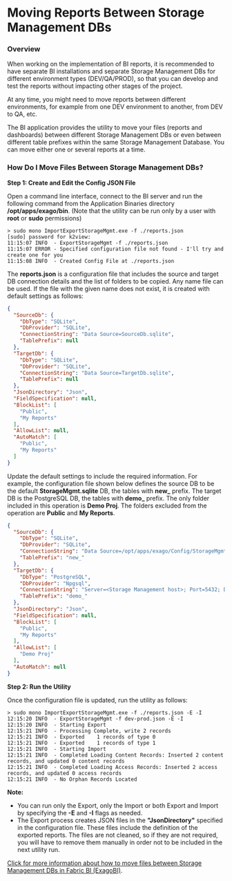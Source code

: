 # Moving Reports Between Storage Management DBs

### Overview

When working on the implementation of BI reports, it is recommended to have separate BI installations and separate Storage Management DBs for different environment types (DEV/QA/PROD), so that you can develop and test the reports without impacting other stages of the project.

At any time, you might need to move reports between different environments, for example from one DEV environment to another, from DEV to QA, etc.

The BI application provides the utility to move your files (reports and dashboards) between different Storage Management DBs or even between different table prefixes within the same Storage Management Database. You can move either one or several reports at a time. 

### How Do I Move Files Between Storage Management DBs?

**Step 1:  Create and Edit the Config JSON File**

Open a command line interface, connect to the BI server and run the following command from the  Application Binaries directory **/opt/apps/exago/bin**.
(Note that the utility can be run only by a user with **root** or **sudo** permissions)

~~~
> sudo mono ImportExportStorageMgmt.exe -f ./reports.json
[sudo] password for k2view:
11:15:07 INFO  - ExportStorageMgmt -f ./reports.json
11:15:07 ERROR - Specified configuration file not found - I'll try and create one for you
11:15:08 INFO  - Created Config File at ./reports.json
~~~

The **reports.json** is a configuration file that includes the source and target DB connection details and the list of folders to be copied. Any name file can be used. If the file with the given name does not exist, it is created with default settings as follows:

~~~json
{
  "SourceDb": {
    "DbType": "SQLite",
    "DbProvider": "SQLite",
    "ConnectionString": "Data Source=SourceDb.sqlite",
    "TablePrefix": null
  },
  "TargetDb": {
    "DbType": "SQLite",
    "DbProvider": "SQLite",
    "ConnectionString": "Data Source=TargetDb.sqlite",
    "TablePrefix": null
  },
  "JsonDirectory": "Json",
  "FieldSpecification": null,
  "BlockList": [
    "Public",
    "My Reports"
  ],
  "AllowList": null,
  "AutoMatch": [
    "Public",
    "My Reports"
  ]
}
~~~

Update the default settings to include the required information. For example, the configuration file shown below defines the source DB to be the default **StorageMgmt.sqlite** DB, the tables with **new_** prefix. The target DB is the PostgreSQL DB, the tables with **demo_** prefix. The only folder included in this operation is **Demo Proj**. The folders excluded from the operation are **Public** and **My Reports**.

~~~json
{
  "SourceDb": {
    "DbType": "SQLite",
    "DbProvider": "SQLite",
    "ConnectionString": "Data Source=/opt/apps/exago/Config/StorageMgmt.sqlite",
    "TablePrefix": "new_"
  },
  "TargetDb": {
    "DbType": "PostgreSQL",
    "DbProvider": "Npgsql",
    "ConnectionString": "Server=<Storage Management host>; Port=5432; Database=StorageMgmt; User Id=<user>; Password=<password>",
    "TablePrefix": "demo_"
  },
  "JsonDirectory": "Json",
  "FieldSpecification": null,
  "BlockList": [
    "Public",
    "My Reports"
  ],
  "AllowList": [
    "Demo Proj"
  ],
  "AutoMatch": null
}
~~~

**Step 2:  Run the Utility**

Once the configuration file is updated, run the utility as follows:

~~~
> sudo mono ImportExportStorageMgmt.exe -f ./reports.json -E -I
12:15:20 INFO  - ExportStorageMgmt -f dev-prod.json -E -I
12:15:20 INFO  - Starting Export
12:15:21 INFO  - Processing Complete, write 2 records
12:15:21 INFO  - Exported    1 records of type 0
12:15:21 INFO  - Exported    1 records of type 1
12:15:21 INFO  - Starting Import
12:15:21 INFO  - Completed Loading Content Records: Inserted 2 content records, and updated 0 content records
12:15:21 INFO  - Completed Loading Access Records: Inserted 2 access records, and updated 0 access records
12:15:21 INFO  - No Orphan Records Located
~~~

**Note:**

* You can run only the Export, only the Import or both Export and Import by specifying the **-E** and **-I** flags as needed.
* The Export process creates JSON files in the **"JsonDirectory"** specified in the configuration file. These files include the definition of the exported reports.  The files are not cleaned, so if they are not required, you will have to remove them manually in order not to be included in the next utility run.



[Click for more information about how to move files between Storage Management DBs in Fabric BI (ExagoBI)](https://exagobi.com/support/administrators/installation-and-configuration/moving-files-between-storage-management-databases/).

